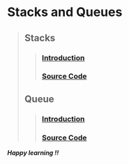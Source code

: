 # Stacks and Queues

> ## Stacks
>>
>> ### [Introduction](https://github.com/itsKiranay/winter-of-contributing/blob/Python/Python/Stack_and_Queue/Stacks.ipynb)
>> ### [Source Code](https://github.com/itsKiranay/winter-of-contributing/blob/Python/Python/Stack_and_Queue/Stack_scode.ipynb)
>>
> ## Queue
>> 
>> ### [Introduction](https://github.com/itsKiranay/winter-of-contributing/blob/Python/Python/Stack_and_Queue/queue.ipynb)
>> ### [Source Code](https://github.com/itsKiranay/winter-of-contributing/blob/Python/Python/Stack_and_Queue/Queue_scode.ipynb)

***Happy learning !!***
